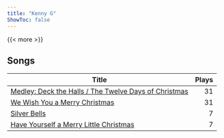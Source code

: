 ```yaml
---
title: "Kenny G"
ShowToc: false
---
```


{{< more >}}

## Songs
Title | Plays 
----- | -----: 
[Medley: Deck the Halls / The Twelve Days of Christmas](/songs/medley-deck-the-halls-the-twelve-days-of-christmas) | 31
[We Wish You a Merry Christmas](/songs/we-wish-you-a-merry-christmas) | 31
[Silver Bells](/songs/silver-bells) | 7
[Have Yourself a Merry Little Christmas](/songs/have-yourself-a-merry-little-christmas) | 7

